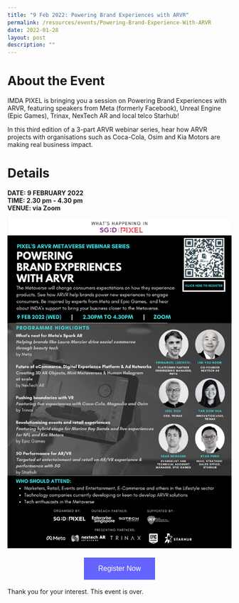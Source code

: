```yaml
---
title: "9 Feb 2022: Powering Brand Experiences with ARVR"
permalink: /resources/events/Powering-Brand-Experience-With-ARVR
date: 2022-01-28
layout: post
description: ""
---
```

# About the Event

IMDA PIXEL is bringing you a session on Powering Brand Experiences with ARVR, featuring speakers from Meta (formerly Facebook), Unreal Engine (Epic Games), Trinax, NexTech AR and local telco Starhub! 

In this third edition of a 3-part ARVR webinar series, hear how ARVR projects with organisations such as Coca-Cola, Osim and Kia Motors are making real business impact.


# Details
**DATE: 9 FEBRUARY 2022 <br> 
TIME: 2.30 pm - 4.30 pm <br> 
VENUE: via Zoom**


![Powering Brand Experiences with ARVR](/images/events/Powering%20Brand%20Experience%20with%20ARVR.png)


<style>
#register {
  background-color: #0000ff;
  border: none;
  color: white;
  padding: 16px 32px;
  text-align: center;
  font-size: 16px;
  margin: 4px 2px;
  opacity: 0.6;
  transition: 0.3s;
  display: inline-block;
  text-decoration: none;
  cursor: pointer;
}
</style>

<center><a href="https://imda-pixel.sg/event/305" target="_blank"><button id="register" class="btn">Register Now</button></a></center>

Thank you for your interest. This event is over.